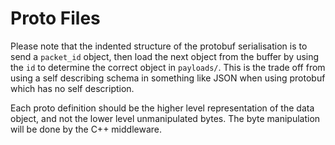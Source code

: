 # Proto Files

Please note that the indented structure of the protobuf serialisation is to send a `packet_id` object, then load the next object from the buffer by using the `id` to determine the correct object in `payloads/`. This is the trade off from using a self describing schema in something like JSON when using protobuf which has no self description. 

Each proto definition should be the higher level representation of the data object, and not the lower level unmanipulated bytes. The byte manipulation will be done by the C++ middleware.